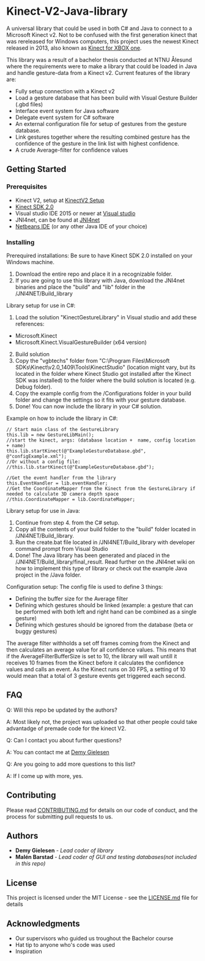 # Kinect-V2-Java-library
A universal library that could be used in both C# and Java to connect to a Microsoft Kinect v2.
Not to be confused with the first generation kinect that was rereleased for Windows computers, this project uses the newest Kinect released in 2013, also known as [Kinect for XBOX one](http://www.xbox.com/en-US/xbox-one/accessories/kinect). 

This library was a result of a bachelor thesis conducted at NTNU Ålesund where the requirements were to make a library that could be loaded in Java and handle gesture-data from a Kinect v2. Current features of the library are:

- Fully setup connection with a Kinect v2
- Load a gesture database that has been build with Visual Gesture Builder (.gbd files)
- Interface event system for Java software
- Delegate event system for C# software
- An external configuration file for setup of gestures from the gesture database.
- Link gestures together where the resulting combined gesture has the confidence of the gesture in the link list with highest confidence.
- A crude Average-filter for confidence values

## Getting Started

### Prerequisites

- Kinect V2, setup at [KinectV2 Setup](http://support.xbox.com/en-US/xbox-on-windows/accessories/kinect-for-windows-v2-setup)
- [Kinect SDK 2.0](https://www.microsoft.com/en-us/download/details.aspx?id=44561)
- Visual studio IDE 2015 or newer at [Visual studio](https://www.visualstudio.com/)
- JNI4net, can be found at [JNI4net](https://github.com/jni4net/jni4net)
- [Netbeans IDE](https://netbeans.org/) (or any other Java IDE of your choice) 

### Installing

Prerequired installations:
Be sure to have Kinect SDK 2.0 installed on your Windows machine. 
1. Download the entire repo and place it in a recognizable folder.
2. If you are going to use this library with Java, download the JNI4net binaries and place the "build" and "lib" folder in the /JNI4NET/Build_library

Library setup for use in C#:
1. Load the solution "KinectGestureLibrary" in Visual studio and add these references:
- Microsoft.Kinect
- Microsoft.Kinect.VisualGestureBuilder (x64 version)
2. Build solution
3. Copy the "vgbtechs" folder from "C:\Program Files\Microsoft SDKs\Kinect\v2.0_1409\Tools\KinectStudio" (location might vary, but its located in the folder where Kinect Studio got installed after the Kinect SDK was installed) to the folder where the build solution is located (e.g. Debug folder).
4. Copy the example config from the /Configurations folder in your build folder and change the settings so it fits with your gesture database.
5. Done! You can now include the library in your C# solution.

Example on how to include the library in C#:
```
// Start main class of the GestureLibrary
this.lib = new GestureLibMain();
//start the kinect, args: (database location +  name, config location + name)
this.lib.startKinect(@"ExampleGestureDatabase.gbd", @"configExample.xml");
//Or without a config file:
//this.lib.startKinect(@"ExampleGestureDatabase.gbd");

//Get the event handler from the library
this.EventHandler = lib.eventHandler;
//Get the CoordinateMapper from the Kinect from the GestureLibrary if needed to calculate 3D camera depth space
//this.CoordinateMapper = lib.CoordinateMapper;
 ```

Library setup for use in Java:
1. Continue from step 4. from the C# setup.
2. Copy all the contents of your build folder to the "build" folder located in /JNI4NET/Build_library.
3. Run the create.bat file located in /JNI4NET/Build_library with developer command prompt from Visual Studio
4. Done! The Java library has been generated and placed in the /JNI4NET/Build_library/final_result. Read further on the JNI4net wiki on how to implement this type of library or check out the example Java project in the /Java folder.

Configuration setup:
The config file is used to define 3 things:
- Defining the buffer size for the Average filter
- Defining which gestures should be linked (example: a gesture that can be performed with both left and right hand can be combined as a single gesture)
- Defining which gestures should be ignored from the database (beta or buggy gestures)

The average filter withholds a set off frames coming from the Kinect and then calculates an average value for all confidence values. This means that if the AverageFilterBufferSize is set to 10, the library will wait untill it receives 10 frames from the Kinect before it calculates the confidence values and calls an event. As the Kinect runs on 30 FPS, a setting of 10 would mean that a total of 3 gesture events get triggered each second.

## FAQ 
Q: Will this repo be updated by the authors?

A: Most likely not, the project was uploaded so that other people could take advantadge of premade code for the kinect V2.

Q: Can I contact you about further questions?

A: You can contact me at [Demy Gielesen](mailto:demy.gielesen@outlook.com)

Q: Are you going to add more questions to this list?

A: If I come up with more, yes.

## Contributing

Please read [CONTRIBUTING.md](https://gist.github.com/PurpleBooth/b24679402957c63ec426) for details on our code of conduct, and the process for submitting pull requests to us.

## Authors

* **Demy Gielesen** - *Lead coder of library*
* **Malén Barstad** - *Lead coder of GUI and testing databases(not included in this repo)* 

## License

This project is licensed under the MIT License - see the [LICENSE.md](LICENSE.md) file for details

## Acknowledgments

* Our supervisors who guided us troughout the Bachelor course
* Hat tip to anyone who's code was used
* Inspiration
